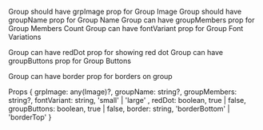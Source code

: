 Group should have grpImage prop for Group Image
Group should have groupName prop for Group Name
Group can have groupMembers prop for Group Members Count
Group can have fontVariant prop for Group Font Variations

Group can have redDot prop for showing red dot
Group can have groupButtons prop for Group Buttons

Group can have border prop for borders on group

Props {
    grpImage: any(Image)?,
    groupName: string?,
    groupMembers: string?,
    fontVariant: string, 'small' | 'large' ,
    redDot: boolean, true | false,
    groupButtons: boolean, true | false,
    border: string, 'borderBottom' | 'borderTop'
}